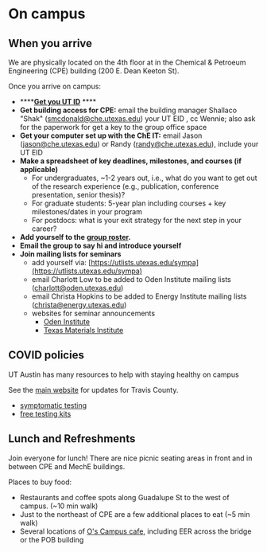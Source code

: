 # On campus

## When you arrive

We are physically located on the 4th floor at in the Chemical & Petroeum Engineering (CPE) building (200 E. Dean Keeton St).

Once you arrive on campus:

* ****[**Get you UT ID**](https://ut.service-now.com/sp?id=kb\_article\&number=KB0011332) ****&#x20;
* **Get building access for CPE:** email the building manager Shallaco "Shak" (smcdonald@che.utexas.edu) your UT EID , cc Wennie; also ask for the paperwork for get a key to the group office space
* **Get your computer set up with the ChE IT:** email Jason (jason@che.utexas.edu) or Randy (randy@che.utexas.edu), include your UT EID
* **Make a spreadsheet of key deadlines, milestones, and courses (if applicable)**
  * For undergraduates, \~1-2 years out, i.e., what do you want to get out of the research experience (e.g., publication, conference presentation, senior thesis)?
  * For graduate students: 5-year plan including courses + key milestones/dates in your program
  * For postdocs: what is your exit strategy for the next step in your career?
* **Add yourself to the** [**group roster**](https://docs.google.com/spreadsheets/d/16BUf3LbCsLSYEkHavr7eaon7rqqVybe25o\_gSWobH-Y/edit?usp=sharing)**.**
* **Email the group to say hi and introduce yourself**
* **Join mailing lists for seminars**
  * add yourself via: [https://utlists.utexas.edu/sympa](https://utlists.utexas.edu/sympa)
  * email Charlott Low to be added to Oden Institute mailing lists (charlott@oden.utexas.edu)
  * email Christa Hopkins to be added to Energy Institute mailing lists (christa@energy.utexas.edu)
  * websites for seminar announcements
    * [Oden Institute](https://www.oden.utexas.edu/news-and-events/events/)
    * [Texas Materials Institute](https://tmi.utexas.edu/news-events/seminars/range.listevents/-)

## **COVID policies**

UT Austin has many resources to help with staying healthy on campus

See the [main website](https://protect.utexas.edu/) for updates for Travis County.

* [symptomatic testing](https://healthyhorns.utexas.edu/coronavirus\_testing.html)
* [free testing kits](https://healthyhorns.utexas.edu/self-test-kits.html)

## **Lunch and Refreshments**

Join everyone for lunch! There are nice picnic seating areas in front and in between CPE and MechE buildings.&#x20;

Places to buy food:

* Restaurants and coffee spots along Guadalupe St to the west of campus. (\~10 min walk)
* Just to the northeast of CPE are a few additional places to eat (\~5 min walk)
* Several locations of [O's Campus cafe](https://www.oscampuscafe.com/locations/), including EER across the bridge or the POB building
